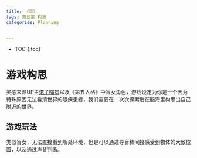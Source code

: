 ```yaml
---
title: 《盲》
tags: 策划案 构思
categories: Planning


---
```


* TOC
{:toc}


# 游戏构思

灵感来源UP主[诺子喵呜](https://space.bilibili.com/10276136)以及《第五人格》中盲女角色，游戏设定为你是一个因为特殊原因无法看清世界的眼疾患者，我们需要在一次次探索后在脑海里构思出自己附近的世界。

## 游戏玩法

类似盲女，无法直接看到所处环境，但是可以通过导盲棒间接感受到物体的大致位置，以及通过声音判断。

